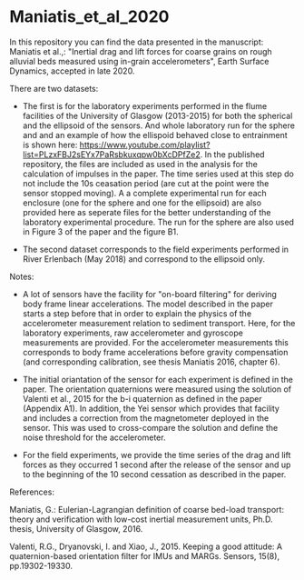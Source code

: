 
# Maniatis_et_al_2020
In this repository you can find the data presented in the manuscript: Maniatis et al.,: "Inertial drag and lift forces for coarse grains on rough alluvial beds measured using in-grain accelerometers", Earth Surface Dynamics, accepted in late 2020.

There are two datasets:

- The first is for the laboratory experiments performed in the flume facilities of the University of Glasgow (2013-2015) for both the spherical and the ellipsoid of the sensors. And whole laboratory run for the sphere and and an example of how the ellispoid behaved close to entrainment is shown here: https://www.youtube.com/playlist?list=PLzxFBJ2sEYx7PaRsbkuxqpw0bXcDPfZe2. In the published repository, the files are included as used in the analysis for the calculation of impulses in the paper. The time series used at this step do not include the 10s ceasation period (are cut at the point were the sensor stopped moving). A a complete experimental run for each enclosure (one for the sphere and one for the ellipsoid) are also provided here as seperate files for the better understanding of the laboratory experimental procedure. The run for the sphere are also used in Figure 3 of the paper and the figure B1. 

- The second dataset corresponds to the field experiments performed in River Erlenbach (May 2018) and correspond to the ellipsoid only. 

Notes: 
- A lot of sensors have the facility for "on-board filtering" for deriving body frame linear accelerations. The model described in the paper starts a step before that in order to explain the physics of the accelerometer measurement relation to sediment transport. Here, for the laboratory experiments, raw accelerometer and gyroscope measurements are provided. For the accelerometer measurements this corresponds to body frame accelerations before gravity compensation (and corresponding calibration, see thesis Maniatis 2016, chapter 6). 

- The initial oriantation of the sensor for each experiment is defined in the paper. The orientation quaternions were measured using the solution of  Valenti et al., 2015 for the b-i quaternion as defined in the paper (Appendix A1). In addition, the Yei sensor which provides that facility and includes a correction from the magnetometer deployed in the sensor. This was used to cross-compare the solution and define the noise threshold for the accelerometer. 

- For the field experiments, we provide the time series of the drag and lift forces as they occurred 1 second after the release of the sensor and up to the beginning of the 10 second cessation as described in the paper. 





References:

Maniatis, G.: Eulerian-Lagrangian definition of coarse bed-load transport: theory and verification with low-cost inertial measurement units,
Ph.D. thesis, University of Glasgow, 2016.

Valenti, R.G., Dryanovski, I. and Xiao, J., 2015. Keeping a good attitude: A quaternion-based orientation filter for IMUs and MARGs. Sensors, 15(8), pp.19302-19330.
